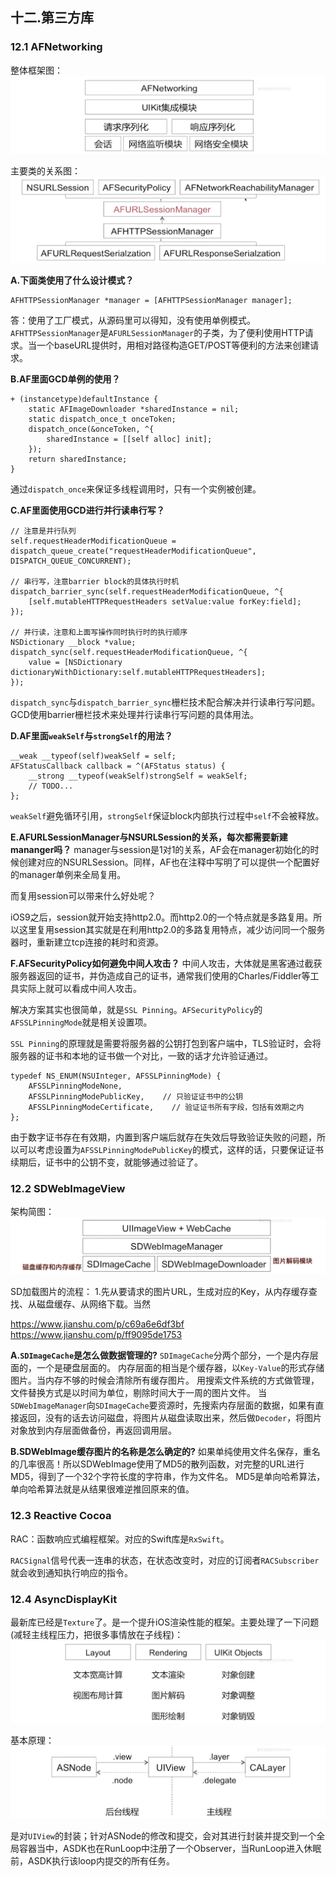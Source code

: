 ## 十二.第三方库

### 12.1 AFNetworking
整体框架图：
![alt afnetworking](image/0042.jpg "afnetworking")

主要类的关系图：
![alt afnetworking](image/0043.jpg "afnetworking")

**A.下面类使用了什么设计模式？**
```objc
AFHTTPSessionManager *manager = [AFHTTPSessionManager manager];
```

答：使用了工厂模式，从源码里可以得知，没有使用单例模式。`AFHTTPSessionManager`是`AFURLSessionManager`的子类，为了便利使用HTTP请求。当一个baseURL提供时，用相对路径构造GET/POST等便利的方法来创建请求。

**B.AF里面GCD单例的使用？**
```objc
+ (instancetype)defaultInstance {
    static AFImageDownloader *sharedInstance = nil;
    static dispatch_once_t onceToken;
    dispatch_once(&onceToken, ^{
        sharedInstance = [[self alloc] init];
    });
    return sharedInstance;
}
```
通过`dispatch_once`来保证多线程调用时，只有一个实例被创建。

**C.AF里面使用GCD进行并行读串行写？**
```objc
// 注意是并行队列
self.requestHeaderModificationQueue = dispatch_queue_create("requestHeaderModificationQueue", DISPATCH_QUEUE_CONCURRENT);

// 串行写，注意barrier block的具体执行时机
dispatch_barrier_sync(self.requestHeaderModificationQueue, ^{
    [self.mutableHTTPRequestHeaders setValue:value forKey:field];
});

// 并行读，注意和上面写操作同时执行时的执行顺序
NSDictionary __block *value;
dispatch_sync(self.requestHeaderModificationQueue, ^{
    value = [NSDictionary dictionaryWithDictionary:self.mutableHTTPRequestHeaders];
});
```
`dispatch_sync`与`dispatch_barrier_sync`栅栏技术配合解决并行读串行写问题。
GCD使用barrier栅栏技术来处理并行读串行写问题的具体用法。

**D.AF里面`weakSelf`与`strongSelf`的用法？**
```objc
__weak __typeof(self)weakSelf = self;
AFStatusCallback callback = ^(AFStatus status) {
    __strong __typeof(weakSelf)strongSelf = weakSelf;
    // TODO...
};
```
`weakSelf`避免循环引用，`strongSelf`保证block内部执行过程中`self`不会被释放。

**E.AFURLSessionManager与NSURLSession的关系，每次都需要新建mananger吗？**
manager与session是1对1的关系，AF会在manager初始化的时候创建对应的NSURLSession。同样，AF也在注释中写明了可以提供一个配置好的manager单例来全局复用。

而复用session可以带来什么好处呢？

iOS9之后，session就开始支持http2.0。而http2.0的一个特点就是多路复用。所以这里复用session其实就是在利用http2.0的多路复用特点，减少访问同一个服务器时，重新建立tcp连接的耗时和资源。

**F.AFSecurityPolicy如何避免中间人攻击？**
中间人攻击，大体就是黑客通过截获服务器返回的证书，并伪造成自己的证书，通常我们使用的Charles/Fiddler等工具实际上就可以看成中间人攻击。

解决方案其实也很简单，就是`SSL Pinning`。`AFSecurityPolicy`的`AFSSLPinningMode`就是相关设置项。

`SSL Pinning`的原理就是需要将服务器的公钥打包到客户端中，TLS验证时，会将服务器的证书和本地的证书做一个对比，一致的话才允许验证通过。
```objc
typedef NS_ENUM(NSUInteger, AFSSLPinningMode) {
    AFSSLPinningModeNone,
    AFSSLPinningModePublicKey,    // 只验证证书中的公钥
    AFSSLPinningModeCertificate,    // 验证证书所有字段，包括有效期之内
};
```
由于数字证书存在有效期，内置到客户端后就存在失效后导致验证失败的问题，所以可以考虑设置为`AFSSLPinningModePublicKey`的模式，这样的话，只要保证证书续期后，证书中的公钥不变，就能够通过验证了。

### 12.2 SDWebImageView
架构简图：
![alt SDWebImageView](image/0044.jpg "SDWebImageView")

SD加载图片的流程：
1.先从要请求的图片URL，生成对应的Key，从内存缓存查找、从磁盘缓存、从网络下载。当然

https://www.jianshu.com/p/c69a6e6df3bf
https://www.jianshu.com/p/ff9095de1753

**A.`SDImageCache`是怎么做数据管理的?**
`SDImageCache`分两个部分，一个是内存层面的，一个是硬盘层面的。
内存层面的相当是个缓存器，以`Key-Value`的形式存储图片。当内存不够的时候会清除所有缓存图片。
用搜索文件系统的方式做管理，文件替换方式是以时间为单位，剔除时间大于一周的图片文件。
当`SDWebImageManager`向`SDImageCache`要资源时，先搜索内存层面的数据，如果有直接返回，没有的话去访问磁盘，将图片从磁盘读取出来，然后做`Decoder`，将图片对象放到内存层面做备份，再返回调用层。

**B.SDWebImage缓存图片的名称是怎么确定的?**
如果单纯使用文件名保存，重名的几率很高！所以SDWebImage使用了MD5的散列函数，对完整的URL进行MD5，得到了一个32个字符长度的字符串，作为文件名。
MD5是单向哈希算法，单向哈希算法就是从结果很难逆推回原来的值。

### 12.3 Reactive Cocoa
RAC：函数响应式编程框架。对应的Swift库是`RxSwift`。

`RACSignal`信号代表一连串的状态，在状态改变时，对应的订阅者`RACSubscriber`就会收到通知执行响应的指令。

### 12.4 AsyncDisplayKit
最新库已经是`Texture`了。是一个提升iOS渲染性能的框架。主要处理了一下问题(减轻主线程压力，把很多事情放在子线程)：
![alt AsyncDisplayKit](image/0045.jpg "AsyncDisplayKit")

基本原理：
![alt AsyncDisplayKit](image/0046.jpg "AsyncDisplayKit")

是对`UIView`的封装；针对ASNode的修改和提交，会对其进行封装并提交到一个全局容器当中，ASDK也在RunLoop中注册了一个Observer，当RunLoop进入休眠前，ASDK执行该loop内提交的所有任务。
